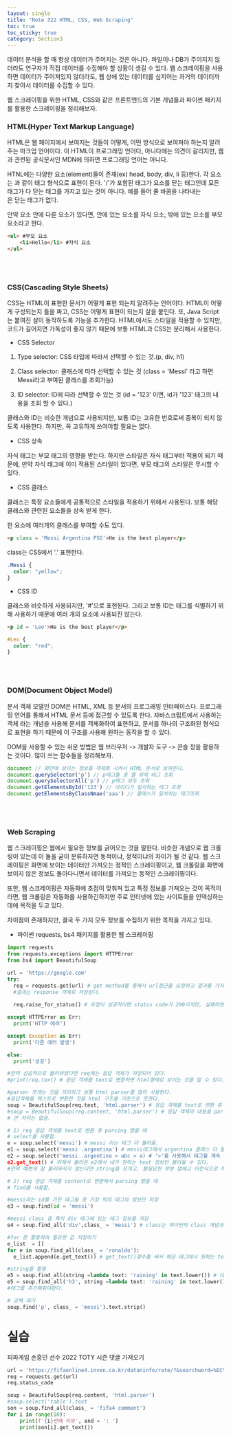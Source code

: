 ```yaml
---
layout: single
title: "Note 322 HTML, CSS, Web Scraping"
toc: true
toc_sticky: true
category: Section3
---
```


데이터 분석을 할 때 항상 데이터가 주어지는 것은 아니다. 파일이나 DB가 주어지지 않더라도 연구자가 직접 데이터를 수집해야 할 상황이 생길 수 있다. 웹 스크레이핑을 사용하면
데이터가 주어져있지 않더라도, 웹 상에 있는 데이터를 심지어는 과거의 데이터까지 찾아서 데이터를 수집할 수 있다.

웹 스크레이핑을 위한 HTML, CSS와 같은 프론트엔드의 기본 개념들과 파이썬 패키지를 활용한 스크레이핑을 정리해보자.

### HTML(Hyper Text Markup Language)
HTML은 웹 페이지에서 보여지는 것들이 어떻게, 어떤 방식으로 보여져야 하는지 알려주는 마크업 언어이다. 이 HTML이 프로그래밍 언어다, 아니다에는 의견이 갈리지만,
웹과 관련된 공식문서인 MDN에 의하면 프로그래밍 언어는 아니다.

HTNL에는 다양한 요소(element)들이 존재(ex) head, body, div, li 등)한다. 각 요소는 <head> </head> 과 같이 태그 형식으로 표현이 된다. '/'가 포함된 태그가 요소를 닫는 태그인데
모든 태그가 다 닫는 태그를 가지고 있는 것이 아니다. 예를 들어 줄 바꿈을 나타내는 <br>은 닫는 태그가 없다.

만약 요소 안에 다른 요소가 있다면, 안에 있는 요소를 자식 요소, 밖에 있는 요소를 부모 요소라고 한다.

```html
<ul> #부모 요소
    <li>Hello</li> #자식 요소
</ul>
```

<br>



<br>

### CSS(Cascading Style Sheets)
CSS는 HTML이 표현한 문서가 어떻게 표현 되는지 알려주는 언어이다. HTML이 어떻게 구성되는지 틀을 짜고, CSS는 어떻게 표현이 되는지 살을 붙인다. 또, Java Script는 붙여진 살이
동작하도록 기능을 추가한다. HTML에서도 스타일을 적용할 수 있지만, 코드가 길어지면 가독성이 좋지 않기 때문에 보통 HTML과 CSS는 분리해서 사용한다.

- CSS Selector

1) Type selector: CSS 타입에 따라서 선택할 수 있는 것.(p, div, h1)

2) Class selector: 클래스에 따라 선택할 수 있는 것 (class = 'Messi' 라고 하면 Messi라고 부여된 클래스를 조회가능)

3) ID selector: ID에 따라 선택할 수 있는 것 (id = '123' 이면, id가 '123' 태그의 내용을 조회 할 수 있다.)

클래스와 ID는 비슷한 개념으로 사용되지만, 보통 ID는 고유한 번호로써 중복이 되지 않도록 사용한다. 하지만, 꼭 고유하게 쓰여야할 필요는 없다.

- CSS 상속

자식 태그는 부모 태그의 영향을 받는다. 하지만 스타일은 자식 태그부터 적용이 되기 때문에, 만약 자식 태그에 이미 적용된 스타일이 있다면, 부모 태그의 스타일은 무시할 수 있다.

- CSS 클래스

클래스는 특정 요소들에게 공통적으로 스타일을 적용하기 위해서 사용된다. 보통 해당 클래스와 관련된 요소들을 상속 받게 한다.

한 요소에 여러개의 클래스를 부여할 수도 있다.

```html
<p class = 'Messi Argentina PSG'>He is the best player</p>
```

class는 CSS에서 '.' 표현한다.

```css
.Messi {
  color: "yellow";
}
```

- CSS ID

클래스와 비슷하게 사용되지만,  '#'으로 표현된다. 그리고 보통 ID는 태그를 식별하기 위해 사용하기 때문에 여러 개의 요소에 사용되진 않는다.

```html
<p id = 'Leo'>He is the best player</p>
```

```css
#Leo {
  color: "red";
}
```

<br>




<br>


### DOM(Document Object Model)
문서 객체 모델인 DOM은 HTML, XML 등 문서의 프로그래밍 인터페이스다. 프로그래밍 언어를 통해서 HTML 문서 등에 접근할 수 있도록 한다. 자바스크립트에서 사용하는 객체 라는 개념을 사용해 문서를 객체화하여 표현하고,
문서를 하나의 구조화된 형식으로 표현을 하기 때문에 이 구조를 사용해 원하는 동작을 할 수 있다.

DOM을 사용할 수 있는 쉬운 방법은 웹 브라우저 -> 개발자 도구 -> 콘솔 창을 활용하는 것이다. 많이 쓰는 함수들을 정리해보자.

```javascript
document // 화면에 보이는 정보를 객체화 시켜서 HTML 문서로 보여준다.
document.querySelector('p') // p태그들 중 젤 위에 태그 조회
document.querySelectorAll('p') // p태그 모두 조회
document.getElementsById('123') // 아이디가 일치하는 태그 조회
document.getElementsByClassNmae('aaa') // 클래스가 일치하는 태그조회
```


<br>



<br>


### Web Scraping
웹 스크레이핑은 웹에서 필요한 정보를 긁어오는 것을 말한다. 비슷한 개념으로 웹 크롤링이 있는데 이 둘을 굳이 분류하자면 동적이냐, 정적이냐의 차이가 될 것 같다.
웹 스크레이핑은 화면에 보이는 데이터만 가져오는 정적인 스크레이핑이고, 웹 크롤링을 화면에 보이지 않은 정보도 돌아다니면서 데이터를 가져오는 동적인 스크레이핑이다.

또한, 웹 스크레이핑은 자동화에 초점이 맞춰져 있고 특정 정보를 가져오는 것이 목적이라면, 웹 크롤링은 자동화를 사용하긴하지만 주로 인터넷에 있는 사이트들을 인덱싱하는데에
목적을 두고 있다.

차이점이 존재하지만, 결국 두 가지 모두 정보를 수집하기 위한 목적을 가지고 있다.

- 파이썬 requests, bs4 패키지를 활용한 웹 스크레이핑

```python
import requests
from requests.exceptions import HTTPError
from bs4 import BeautifulSoup

url = 'https://google.com'
try:
  req = requests.get(url) # get method를 통해서 url접근을 요청하고 결과를 가져온다.
  #결과는 response 객체로 저장된다.
  
  req.raise_for_status() # 요청이 성공적이면 status code가 200이지만, 실패하면 에러가 발생하게 한다.

except HTTPError as Err:
  print('HTTP 에러')

except Exception as Err:
  print('다른 에러 발생')

else:
  print('성공')

#만약 성공적으로 불러와졌다면 req에는 응답 객체가 저장되어 있다.
#print(req.text) # 응답 객체를 text로 변환하면 html형태로 보이는 것을 알 수 있다.

#parser 쪼개는 것을 의미하고 보통 html parser를 많이 사용한다.
#응답객체를 텍스트로 변환한 것을 html 구조를 기준으로 쪼갠다.
soup = BeautifulSoup(req.text, 'html.parser') # 응답 객체를 text로 변환 후 parsing
#soup = BeautifulSoup(req.content, 'html.parser') # 응답 객체의 내용을 parsing
# 큰 차이는 없음.
```

```python
# 1) req 응답 객체를 text로 변환 후 parsing 했을 때
# select를 사용함.
e = soup.select('messi') # messi 라는 태그 다 불러옴.
e1 = soup.select('messi .argentina') # messi태그에서 argentina 클래스 다 불러옴
e2 = soup.select('messi .argentina > abc > a) # '>'를 사용해서 태그를 계속 세분화해서 정보를 불러올 수 있음.
e2.get_text() # 위에서 불러온 e2에서 내가 원하는 text 정보만 불러올 수 있다.
#만약 예쁘게 잘 불러와지지 않는다면 string을 쪼개고, 불필요한 부분 없애고 이런식으로 해서 다듬어야 한다.
```

```python
# 2) req 응답 객체를 content로 변환해서 parsing 했을 때
# find를 사용함.

#messi라는 id를 가진 태그들 중 가장 위의 태그의 정보만 저장
e3 = soup.find(id = 'messi')

#messi class 중 특히 div 태그에 있는 태그 정보를 저장
e4 = soup.find_all('div',class_ = 'messi') # class는 파이썬의 class 개념과 비교하기 위해 _ 를 붙여야함

#for 문 활용하여 필요한 값 저장하기
e_list  = []
for e in soup.find_all(class_ = 'ronaldo'):
  e_list.append(e.get_text()) # get_text()함수를 써서 해당 태그에서 원하는 text만 불러옴

#string을 활용
e5 = soup.find_all(string =lambda text: 'raining' in text.lower()) # 대소문자 실수가 있어도 정보를 잘 가져올 수 있게끔 소문자화
e5 = soup.find_all('h3', string =lambda text: 'raining' in text.lower()) #이렇게 하면 요소가 아닌 string이 리턴되니까 요소로 리턴을 받으려면 
#태그를 추가해줘야한다.

# 공백 제거
soup.find('p', class_ = 'messi').text.strip()
```

# 실습
피파게임 손흥민 선수 2022 TOTY 시즌 댓글 가져오기

```python
url = 'https://fifaonline4.inven.co.kr/dataninfo/rate/?&searchword=%EC%86%90%ED%9D%A5%EB%AF%BC&season=258'
req = requests.get(url)
req.status_code

soup = BeautifulSoup(req.content, 'html.parser')
#soup.select('table').text
son = soup.find_all(class_ = 'fifa4 comment')
for i in range(10):
    print(f'{i}번째 리뷰', end = ': ')
    print(son[i].get_text())
```

